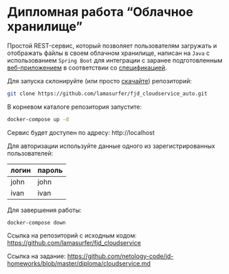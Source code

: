 # Дипломная работа “Облачное хранилище”

Простой REST-сервис, который позволяет пользователям загружать и отображать файлы в своем облачном хранилище, 
написан на `Java` с использованием `Spring Boot` для интеграции с заранее подготовленным 
[веб-приложением](https://github.com/netology-code/jd-homeworks/tree/master/diploma/netology-diplom-frontend) 
в соответствии со [спецификацией](https://github.com/netology-code/jd-homeworks/blob/master/diploma/CloudServiceSpecification.yaml).

Для запуска склонируйте (или просто [скачайте](https://github.com/lamasurfer/fjd_cloudservice_auto/archive/refs/heads/master.zip)) репозиторий:
```bash
git clone https://github.com/lamasurfer/fjd_cloudservice_auto.git
```

В корневом каталоге репозитория запустите:
```bash
docker-compose up -d
```

Сервис будет доступен по адресу: http://localhost

Для авторизации используйте данные одного из зарегистрированных пользователей:

|логин|пароль|
|---|---|
|john|john|
|ivan|ivan|

Для завершения работы:
```
docker-compose down
```

Ссылка на репозиторий с исходным кодом: https://github.com/lamasurfer/fjd_cloudservice

Ссылка на задание: https://github.com/netology-code/jd-homeworks/blob/master/diploma/cloudservice.md 